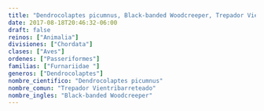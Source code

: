 ```yaml
---
title: "Dendrocolaptes picumnus, Black-banded Woodcreeper, Trepador Vientribarreteado"
date: 2017-08-18T20:46:32-06:00
draft: false
reinos: ["Animalia"]
divisiones: ["Chordata"]
clases: ["Aves"]
ordenes: ["Passeriformes"]
familias: ["Furnariidae "]
generos: ["Dendrocolaptes"]
nombre_cientifico: "Dendrocolaptes picumnus"
nombre_comun: "Trepador Vientribarreteado"
nombre_ingles: "Black-banded Woodcreeper"
---
```


